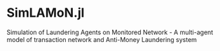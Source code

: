 # SimLAMoN.jl
Simulation of Laundering Agents on Monitored Network - A multi-agent model of transaction network and Anti-Money Laundering system
